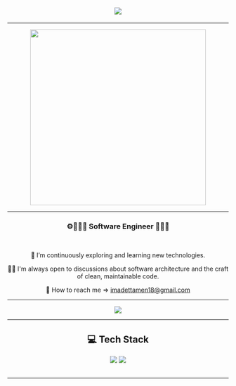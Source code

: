 <h1 align="center">
<img src="https://readme-typing-svg.herokuapp.com/?font=Righteous&size=35&center=true&vCenter=true&width=500&height=70&duration=4000&lines=Hi+!+👋;+I'm+Imad+Ettamen!;" />
</h1>

 <hr/>

<p align="center">
  <img src="https://media.licdn.com/dms/image/v2/D4D12AQFAEA4kuPV1lg/article-cover_image-shrink_600_2000/article-cover_image-shrink_600_2000/0/1721197464294?e=2147483647&v=beta&t=0lCjairR8V511EyDwjfgNCsL9ILUk6wcgnNsTRKaYkU" width="400">
</p>



 <hr/>

<h3 align="center">⚙️👩🏻‍💻 Software Engineer 🧑🏻‍💻</h3>



<br/>


<div align="center">
 
 
 🌱 I’m continuously exploring and learning new technologies.

👨‍💻 I'm always open to discussions about software architecture and the craft of clean, maintainable code.

 💬 How to reach me => imadettamen18@gmail.com



 </div>

  <hr/>
  
<div align="center"> 
  <a align="center" href="https://www.linkedin.com/in/imadettamen88/" target="_blank">
    <img src="https://img.shields.io/badge/LinkedIn-0077B5?style=for-the-badge&logo=linkedin&logoColor=white" target="_blank" />
  </a>
</div>

 <hr/>

 

<h2 align="center"> 💻 Tech Stack </h2>


<div align="center">
    <img src="https://skillicons.dev/icons?i=dotnet,spring,java,cs,typescript,react,flutter,docker,kubernetes,kafka,grafana,git,elasticsearch,graphql" />
    <img src="https://skillicons.dev/icons?i=firebase,mongodb,mysql,linux" />
</div>

<br/>




<hr/>
